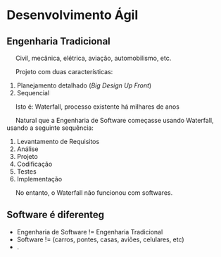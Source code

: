 # Desenvolvimento Ágil

## Engenharia Tradicional

$\quad$ Civil, mecânica, elétrica, aviação, automobilismo, etc.

$\quad$ Projeto com duas características:

1. Planejamento detalhado (_Big Design Up Front_)
2. Sequencial

$\quad$ Isto é: Waterfall, processo existente há milhares de anos

$\quad$ Natural que a Engenharia de Software começasse usando Waterfall, usando a seguinte sequência:

1. Levantamento de Requisitos
2. Análise
3. Projeto
4. Codificação
5. Testes
6. Implementação

$\quad$ No entanto, o Waterfall não funcionou com softwares.

## Software é diferenteg

* Engenharia de Software != Engenharia Tradicional
* Software != (carros, pontes, casas, aviões, celulares, etc)
* .
